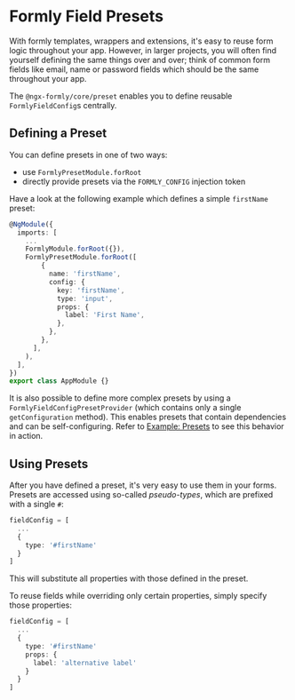 # Formly Field Presets
With formly templates, wrappers and extensions, it's easy to reuse form logic throughout your app. However, in larger projects, you will often find yourself defining the same things over and over; think of common form fields like email, name or password fields which should be the same throughout your app.

The `@ngx-formly/core/preset` enables you to define reusable `FormlyFieldConfig`s centrally. 

## Defining a Preset
You can define presets in one of two ways:
  - use `FormlyPresetModule.forRoot`
  - directly provide presets via the `FORMLY_CONFIG` injection token

Have a look at the following example which defines a simple `firstName` preset:

```typescript
@NgModule({
  imports: [
    ...
    FormlyModule.forRoot({}),
    FormlyPresetModule.forRoot([
        {
          name: 'firstName',
          config: {
            key: 'firstName',
            type: 'input',
            props: {
              label: 'First Name',
            },
          },
        },
      ],
    ),
  ],
})
export class AppModule {}

```

It is also possible to define more complex presets by using a `FormlyFieldConfigPresetProvider` (which contains only a single `getConfiguration` method). This enables presets that contain dependencies and can be self-configuring.
Refer to [Example: Presets](https://formly.dev/examples/other/presets) to see this behavior in action.

## Using Presets
After you have defined a preset, it's very easy to use them in your forms. Presets are accessed using so-called *pseudo-types*, which are prefixed with a single `#`:

```typescript
fieldConfig = [
  ...
  {
    type: '#firstName'
  }
]
```

This will substitute all properties with those defined in the preset. 

To reuse fields while overriding only certain properties, simply specify those properties:

```typescript
fieldConfig = [
  ...
  {
    type: '#firstName'
    props: {
      label: 'alternative label'
    }
  }
]
```
